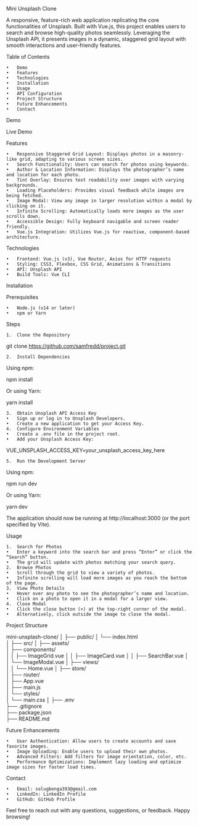 
Mini Unsplash Clone

A responsive, feature-rich web application replicating the core functionalities of Unsplash. Built with Vue.js, this project enables users to search and browse high-quality photos seamlessly. Leveraging the Unsplash API, it presents images in a dynamic, staggered grid layout with smooth interactions and user-friendly features.

Table of Contents

	•	Demo
	•	Features
	•	Technologies
	•	Installation
	•	Usage
	•	API Configuration
	•	Project Structure
	•	Future Enhancements
	•	Contact

Demo

Live Demo

Features

	•	Responsive Staggered Grid Layout: Displays photos in a masonry-like grid, adapting to various screen sizes.
	•	Search Functionality: Users can search for photos using keywords.
	•	Author & Location Information: Displays the photographer’s name and location for each photo.
	•	Tint Overlay: Ensures text readability over images with varying backgrounds.
	•	Loading Placeholders: Provides visual feedback while images are being fetched.
	•	Image Modal: View any image in larger resolution within a modal by clicking on it.
	•	Infinite Scrolling: Automatically loads more images as the user scrolls down.
	•	Accessible Design: Fully keyboard navigable and screen reader friendly.
	•	Vue.js Integration: Utilizes Vue.js for reactive, component-based architecture.

Technologies

	•	Frontend: Vue.js (v3), Vue Router, Axios for HTTP requests
	•	Styling: CSS3, Flexbox, CSS Grid, Animations & Transitions
	•	API: Unsplash API
	•	Build Tools: Vue CLI

Installation

Prerequisites

	•	Node.js (v14 or later)
	•	npm or Yarn

Steps

	1.	Clone the Repository

git clone https://github.com/samfredd/project.git


	2.	Install Dependencies
Using npm:

npm install

Or using Yarn:

yarn install


	3.	Obtain Unsplash API Access Key
	•	Sign up or log in to Unsplash Developers.
	•	Create a new application to get your Access Key.
	4.	Configure Environment Variables
	•	Create a .env file in the project root.
	•	Add your Unsplash Access Key:

VUE_UNSPLASH_ACCESS_KEY=your_unsplash_access_key_here


	5.	Run the Development Server
Using npm:

npm run dev

Or using Yarn:

yarn dev

The application should now be running at http://localhost:3000 (or the port specified by Vite).

Usage

	1.	Search for Photos
	•	Enter a keyword into the search bar and press “Enter” or click the “Search” button.
	•	The grid will update with photos matching your search query.
	2.	Browse Photos
	•	Scroll through the grid to view a variety of photos.
	•	Infinite scrolling will load more images as you reach the bottom of the page.
	3.	View Photo Details
	•	Hover over any photo to see the photographer’s name and location.
	•	Click on a photo to open it in a modal for a larger view.
	4.	Close Modal
	•	Click the close button (×) at the top-right corner of the modal.
	•	Alternatively, click outside the image to close the modal.

Project Structure

mini-unsplash-clone/
│
├── public/
│   └── index.html          
│
├── src/
│   ├── assets/           
│   ├── components/         
│   │   ├── ImageGrid.vue
│   │   ├── ImageCard.vue
│   │   ├── SearchBar.vue
│   │   └── ImageModal.vue
│   ├── views/              
│   │   └── Home.vue
│   ├── store/              
│   ├── router/             
│   ├── App.vue             
│   ├── main.js             
│   └── styles/             
│       └── main.css
│
├── .env                    
├── .gitignore             
├── package.json          
├── README.md             

Future Enhancements

	•	User Authentication: Allow users to create accounts and save favorite images.
	•	Image Uploading: Enable users to upload their own photos.
	•	Advanced Filters: Add filters for image orientation, color, etc.
	•	Performance Optimizations: Implement lazy loading and optimize image sizes for faster load times.

Contact

	•	Email: solugbenga393@gmail.com
	•	LinkedIn: LinkedIn Profile
	•	GitHub: GitHub Profile

Feel free to reach out with any questions, suggestions, or feedback. Happy browsing!